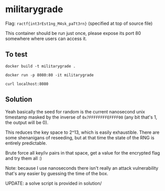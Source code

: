 # militarygrade
Flag: `ractf{int3rEst1ng_M4sk_paTt3rn}` (specified at top of source file)

This container should be run just once, please expose its port 80 somewhere where users can access it.

## To test
`docker build -t militarygrade .`

`docker run -p 8080:80 -it militarygrade`

`curl localhost:8080`

## Solution

Yeah basically the seed for random is the current nanosecond unix timestamp masked by the inverse of `0x7FFFFFFFFEFFFF00` (any bit that's 1, the output will be 0).

This reduces the key space to 2^13, which is easily exhaustible. There are some shenanigans of reseeding, but at that time the state of the RNG is entirely predictable.

Brute force all key/iv pairs in that space, get a value for the encrypted flag and try them all :)

Note: because I use nanoseconds there isn't really an attack vulnerability that's any easier by guessing the time of the box.

UPDATE: a solve script is provided in solution/
